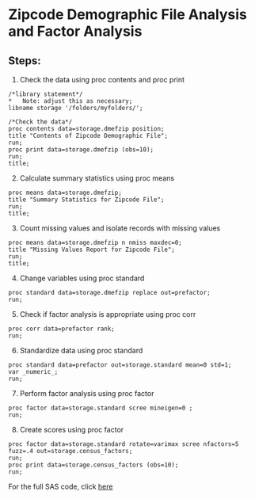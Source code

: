 # Zipcode Demographic File Analysis and Factor Analysis

## Steps:
1. Check the data using proc contents and proc print

```sas
/*library statement*/
*	Note: adjust this as necessary;
libname storage '/folders/myfolders/';

/*Check the data*/
proc contents data=storage.dmefzip position;
title "Contents of Zipcode Demographic File";
run;
proc print data=storage.dmefzip (obs=10);
run;
title;
```

2. Calculate summary statistics using proc means

```sas
proc means data=storage.dmefzip;
title "Summary Statistics for Zipcode File";
run;
title;
```

3. Count missing values and isolate records with missing values

```sas
proc means data=storage.dmefzip n nmiss maxdec=0;
title "Missing Values Report for Zipcode File";
run;
title;
```

4. Change variables using proc standard

```sas
proc standard data=storage.dmefzip replace out=prefactor;
run;
```

5. Check if factor analysis is appropriate using proc corr

```sas
proc corr data=prefactor rank;
run;
```

6. Standardize data using proc standard

```sas
proc standard data=prefactor out=storage.standard mean=0 std=1;
var _numeric_;
run;
```

7. Perform factor analysis using proc factor

```sas
proc factor data=storage.standard scree mineigen=0 ;
run;
```

8. Create scores using proc factor

```sas
proc factor data=storage.standard rotate=varimax scree nfactors=5 fuzz=.4 out=storage.census_factors;
run;
proc print data=storage.census_factors (obs=10);
run;
```

For the full SAS code, click [here](https://github.com/akashagte/SAS-Targeted-Marketing-Model/blob/master/Phase2/Factor%20Analysis.sas)